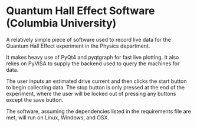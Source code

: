 # Quantum Hall Effect Software (Columbia University)

A relatively simple piece of software used to record live data for
the Quantum Hall Effect experiment in the Physics department. 

It makes heavy use of PyQt4 and pyqtgraph for fast live plotting. It also 
relies on PyVISA to supply the backend used to query the machines for data.

The user inputs an estimated drive current and then clicks the start
button to begin collecting data. The stop button is only pressed at 
the end of the experiment, where the user will be locked out of pressing
any buttons except the save button. 

The software, assuming the dependencies listed in the requirements file are 
met, will run on Linux, Windows, and OSX.